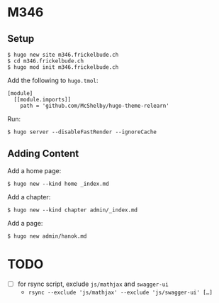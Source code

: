 # M346

## Setup

    $ hugo new site m346.frickelbude.ch
    $ cd m346.frickelbude.ch
    $ hugo mod init m346.frickelbude.ch

Add the following to `hugo.tmol`:

    [module]
      [[module.imports]]
        path = 'github.com/McShelby/hugo-theme-relearn'

Run:

    $ hugo server --disableFastRender --ignoreCache

## Adding Content

Add a home page:

    $ hugo new --kind home _index.md

Add a chapter:

    $ hugo new --kind chapter admin/_index.md

Add a page:

    $ hugo new admin/hanok.md

# TODO

- [ ] for rsync script, exclude `js/mathjax` and `swagger-ui`
    - `rsync --exclude 'js/mathjax' --exclude 'js/swagger-ui' […]`
